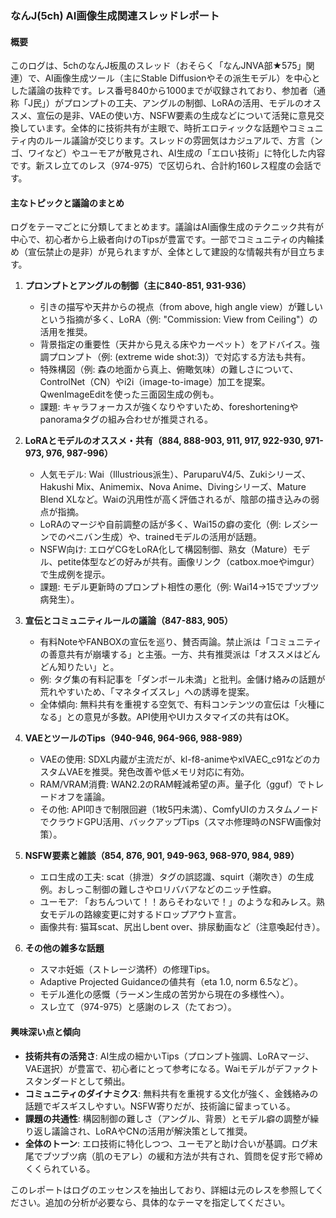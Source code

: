 ### なんJ(5ch) AI画像生成関連スレッドレポート

#### 概要
このログは、5chのなんJ板風のスレッド（おそらく「なんJNVA部★575」関連）で、AI画像生成ツール（主にStable Diffusionやその派生モデル）を中心とした議論の抜粋です。レス番号840から1000までが収録されており、参加者（通称「J民」）がプロンプトの工夫、アングルの制御、LoRAの活用、モデルのオススメ、宣伝の是非、VAEの使い方、NSFW要素の生成などについて活発に意見交換しています。全体的に技術共有が主眼で、時折エロティックな話題やコミュニティ内のルール議論が交じります。スレッドの雰囲気はカジュアルで、方言（ンゴ、ワイなど）やユーモアが散見され、AI生成の「エロい技術」に特化した内容です。新スレ立てのレス（974-975）で区切られ、合計約160レス程度の会話です。

#### 主なトピックと議論のまとめ
ログをテーマごとに分類してまとめます。議論はAI画像生成のテクニック共有が中心で、初心者から上級者向けのTipsが豊富です。一部でコミュニティの内輪揉め（宣伝禁止の是非）が見られますが、全体として建設的な情報共有が目立ちます。

1. **プロンプトとアングルの制御（主に840-851, 931-936）**
   - 引きの描写や天井からの視点（from above, high angle view）が難しいという指摘が多く、LoRA（例: "Commission: View from Ceiling"）の活用を推奨。
   - 背景指定の重要性（天井から見える床やカーペット）をアドバイス。強調プロンプト（例: (extreme wide shot:3)）で対応する方法も共有。
   - 特殊構図（例: 森の地面から真上、俯瞰気味）の難しさについて、ControlNet（CN）やi2i（image-to-image）加工を提案。QwenImageEditを使った三面図生成の例も。
   - 課題: キャラフォーカスが強くなりやすいため、foreshorteningやpanoramaタグの組み合わせが推奨される。

2. **LoRAとモデルのオススメ・共有（884, 888-903, 911, 917, 922-930, 971-973, 976, 987-996）**
   - 人気モデル: Wai（Illustrious派生）、ParuparuV4/5、Zukiシリーズ、Hakushi Mix、Animemix、Nova Anime、Divingシリーズ、Mature Blend XLなど。Waiの汎用性が高く評価されるが、陰部の描き込みの弱点が指摘。
   - LoRAのマージや自前調整の話が多く、Wai15の癖の変化（例: レズシーンでのペニバン生成）や、trainedモデルの活用が話題。
   - NSFW向け: エロゲCGをLoRA化して構図制御、熟女（Mature）モデル、petite体型などの好みが共有。画像リンク（catbox.moeやimgur）で生成例を提示。
   - 課題: モデル更新時のプロンプト相性の悪化（例: Wai14→15でブツブツ病発生）。

3. **宣伝とコミュニティルールの議論（847-883, 905）**
   - 有料NoteやFANBOXの宣伝を巡り、賛否両論。禁止派は「コミュニティの善意共有が崩壊する」と主張。一方、共有推奨派は「オススメはどんどん知りたい」と。
   - 例: タグ集の有料記事を「ダンボール未満」と批判。金儲け絡みの話題が荒れやすいため、「マネタイズスレ」への誘導を提案。
   - 全体傾向: 無料共有を重視する空気で、有料コンテンツの宣伝は「火種になる」との意見が多数。API使用やUIカスタマイズの共有はOK。

4. **VAEとツールのTips（940-946, 964-966, 988-989）**
   - VAEの使用: SDXL内蔵が主流だが、kl-f8-animeやxlVAEC_c91などのカスタムVAEを推奨。発色改善や低メモリ対応に有効。
   - RAM/VRAM消費: WAN2.2のRAM軽減希望の声。量子化（gguf）でトレードオフを議論。
   - その他: API叩きで制限回避（1枚5円未満）、ComfyUIのカスタムノードでクラウドGPU活用、バックアップTips（スマホ修理時のNSFW画像対策）。

5. **NSFW要素と雑談（854, 876, 901, 949-963, 968-970, 984, 989）**
   - エロ生成の工夫: scat（排泄）タグの誤認識、squirt（潮吹き）の生成例。おしっこ制御の難しさやロリババアなどのニッチ性癖。
   - ユーモア: 「おちんついて！！あらそわないで！」のような和みレス。熟女モデルの路線変更に対するドロップアウト宣言。
   - 画像共有: 猫耳scat、尻出しbent over、排尿動画など（注意喚起付き）。

6. **その他の雑多な話題**
   - スマホ妊娠（ストレージ満杯）の修理Tips。
   - Adaptive Projected Guidanceの値共有（eta 1.0, norm 6.5など）。
   - モデル進化の感慨（ラーメン生成の苦労から現在の多様性へ）。
   - スレ立て（974-975）と感謝のレス（たておつ）。

#### 興味深い点と傾向
- **技術共有の活発さ**: AI生成の細かいTips（プロンプト強調、LoRAマージ、VAE選択）が豊富で、初心者にとって参考になる。Waiモデルがデファクトスタンダードとして頻出。
- **コミュニティのダイナミクス**: 無料共有を重視する文化が強く、金銭絡みの話題でギスギスしやすい。NSFW寄りだが、技術論に留まっている。
- **課題の共通性**: 構図制御の難しさ（アングル、背景）とモデル癖の調整が繰り返し議論され、LoRAやCNの活用が解決策として推奨。
- **全体のトーン**: エロ技術に特化しつつ、ユーモアと助け合いが基調。ログ末尾でブツブツ病（肌のモアレ）の緩和方法が共有され、質問を促す形で締めくくられている。

このレポートはログのエッセンスを抽出しており、詳細は元のレスを参照してください。追加の分析が必要なら、具体的なテーマを指定してください。